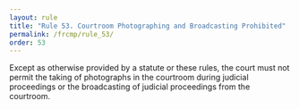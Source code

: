 ```yaml
---
layout: rule
title: "Rule 53. Courtroom Photographing and Broadcasting Prohibited"
permalink: /frcmp/rule_53/
order: 53
---
```


Except as otherwise provided by a statute or these rules, the court must not permit the taking of photographs in the courtroom during judicial proceedings or the broadcasting of judicial proceedings from the courtroom.